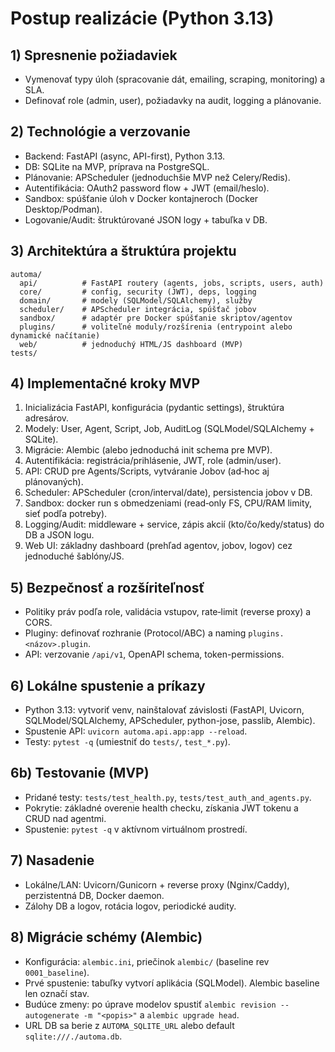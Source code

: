 # Postup realizácie (Python 3.13)

## 1) Spresnenie požiadaviek
- Vymenovať typy úloh (spracovanie dát, emailing, scraping, monitoring) a SLA.
- Definovať role (admin, user), požiadavky na audit, logging a plánovanie.

## 2) Technológie a verzovanie
- Backend: FastAPI (async, API-first), Python 3.13.
- DB: SQLite na MVP, príprava na PostgreSQL.
- Plánovanie: APScheduler (jednoduchšie MVP než Celery/Redis).
- Autentifikácia: OAuth2 password flow + JWT (email/heslo).
- Sandbox: spúšťanie úloh v Docker kontajneroch (Docker Desktop/Podman).
- Logovanie/Audit: štruktúrované JSON logy + tabuľka v DB.

## 3) Architektúra a štruktúra projektu
```
automa/
  api/          # FastAPI routery (agents, jobs, scripts, users, auth)
  core/         # config, security (JWT), deps, logging
  domain/       # modely (SQLModel/SQLAlchemy), služby
  scheduler/    # APScheduler integrácia, spúšťač jobov
  sandbox/      # adaptér pre Docker spúšťanie skriptov/agentov
  plugins/      # voliteľné moduly/rozšírenia (entrypoint alebo dynamické načítanie)
  web/          # jednoduchý HTML/JS dashboard (MVP)
tests/
```

## 4) Implementačné kroky MVP
1. Inicializácia FastAPI, konfigurácia (pydantic settings), štruktúra adresárov.
2. Modely: User, Agent, Script, Job, AuditLog (SQLModel/SQLAlchemy + SQLite).
3. Migrácie: Alembic (alebo jednoduchá init schema pre MVP).
4. Autentifikácia: registrácia/prihlásenie, JWT, role (admin/user).
5. API: CRUD pre Agents/Scripts, vytváranie Jobov (ad‑hoc aj plánovaných).
6. Scheduler: APScheduler (cron/interval/date), persistencia jobov v DB.
7. Sandbox: docker run s obmedzeniami (read‑only FS, CPU/RAM limity, sieť podľa potreby).
8. Logging/Audit: middleware + service, zápis akcií (kto/čo/kedy/status) do DB a JSON logu.
9. Web UI: základny dashboard (prehľad agentov, jobov, logov) cez jednoduché šablóny/JS.

## 5) Bezpečnosť a rozšíriteľnosť
- Politiky práv podľa role, validácia vstupov, rate‑limit (reverse proxy) a CORS.
- Pluginy: definovať rozhranie (Protocol/ABC) a naming `plugins.<názov>.plugin`.
- API: verzovanie `/api/v1`, OpenAPI schema, token-permissions.

## 6) Lokálne spustenie a príkazy
- Python 3.13: vytvoriť venv, nainštalovať závislosti (FastAPI, Uvicorn, SQLModel/SQLAlchemy, APScheduler, python-jose, passlib, Alembic).
- Spustenie API: `uvicorn automa.api.app:app --reload`.
- Testy: `pytest -q` (umiestniť do `tests/`, `test_*.py`).

## 6b) Testovanie (MVP)
- Pridané testy: `tests/test_health.py`, `tests/test_auth_and_agents.py`.
- Pokrytie: základné overenie health checku, získania JWT tokenu a CRUD nad agentmi.
- Spustenie: `pytest -q` v aktívnom virtuálnom prostredí.

## 7) Nasadenie
- Lokálne/LAN: Uvicorn/Gunicorn + reverse proxy (Nginx/Caddy), perzistentná DB, Docker daemon.
- Zálohy DB a logov, rotácia logov, periodické audity.

## 8) Migrácie schémy (Alembic)
- Konfigurácia: `alembic.ini`, priečinok `alembic/` (baseline rev `0001_baseline`).
- Prvé spustenie: tabuľky vytvorí aplikácia (SQLModel). Alembic baseline len označí stav.
- Budúce zmeny: po úprave modelov spustiť `alembic revision --autogenerate -m "<popis>"` a `alembic upgrade head`.
- URL DB sa berie z `AUTOMA_SQLITE_URL` alebo default `sqlite:///./automa.db`.
